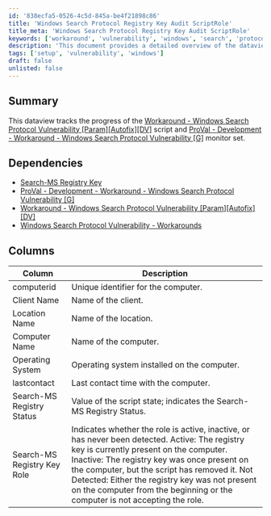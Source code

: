 ```yaml
---
id: '838ecfa5-0526-4c5d-845a-be4f21898c86'
title: 'Windows Search Protocol Registry Key Audit ScriptRole'
title_meta: 'Windows Search Protocol Registry Key Audit ScriptRole'
keywords: ['workaround', 'vulnerability', 'windows', 'search', 'protocol', 'monitor', 'script', 'tracking']
description: 'This document provides a detailed overview of the dataview that tracks the progress of the Workaround for the Windows Search Protocol Vulnerability script and monitor set. It outlines the necessary dependencies and describes the various columns used in the tracking process.'
tags: ['setup', 'vulnerability', 'windows']
draft: false
unlisted: false
---
```


## Summary

This dataview tracks the progress of the [Workaround - Windows Search Protocol Vulnerability [Param][Autofix][DV]](<../scripts/Workaround - Microsoft Support Diagnostic Tool Vulnerability.md>) script and [ProVal - Development - Workaround - Windows Search Protocol Vulnerability [G]](<../monitors/Workaround - Windows Search Protocol VulnerabilityG.md>) monitor set.

## Dependencies

- [Search-MS Registry Key](<../roles/MS-MSDT Registry Key.md>)
- [ProVal - Development - Workaround - Windows Search Protocol Vulnerability [G]](<../monitors/Workaround - Windows Search Protocol VulnerabilityG.md>)
- [Workaround - Windows Search Protocol Vulnerability [Param][Autofix][DV]](<../scripts/Workaround - Windows Search Protocol Vulnerability.md>)
- [Windows Search Protocol Vulnerability - Workarounds](<../../solutions/Windows Search Protocol Vulnerability - Workarounds.md>)

## Columns

| Column                        | Description                                                                                           |
|-------------------------------|-------------------------------------------------------------------------------------------------------|
| computerid                    | Unique identifier for the computer.                                                                  |
| Client Name                   | Name of the client.                                                                                  |
| Location Name                 | Name of the location.                                                                                 |
| Computer Name                 | Name of the computer.                                                                                 |
| Operating System              | Operating system installed on the computer.                                                          |
| lastcontact                   | Last contact time with the computer.                                                                  |
| Search-MS Registry Status      | Value of the script state; indicates the Search-MS Registry Status.                                   |
| Search-MS Registry Key Role    | Indicates whether the role is active, inactive, or has never been detected. Active: The registry key is currently present on the computer. Inactive: The registry key was once present on the computer, but the script has removed it. Not Detected: Either the registry key was not present on the computer from the beginning or the computer is not accepting the role. |



